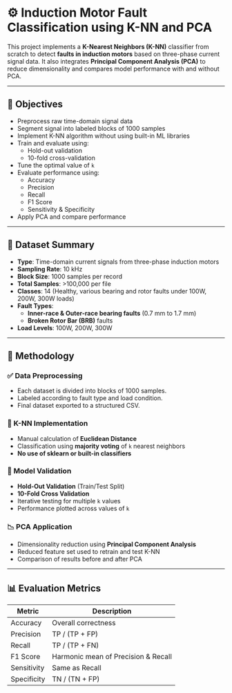# ⚙️ Induction Motor Fault Classification using K-NN and PCA

This project implements a **K-Nearest Neighbors (K-NN)** classifier from scratch to detect **faults in induction motors** based on three-phase current signal data. It also integrates **Principal Component Analysis (PCA)** to reduce dimensionality and compares model performance with and without PCA.

---

## 📌 Objectives

- Preprocess raw time-domain signal data
- Segment signal into labeled blocks of 1000 samples
- Implement K-NN algorithm without using built-in ML libraries
- Train and evaluate using:
  - Hold-out validation
  - 10-fold cross-validation
- Tune the optimal value of `k`
- Evaluate performance using:
  - Accuracy
  - Precision
  - Recall
  - F1 Score
  - Sensitivity & Specificity
- Apply PCA and compare performance

---

## 🧾 Dataset Summary

- **Type**: Time-domain current signals from three-phase induction motors
- **Sampling Rate**: 10 kHz
- **Block Size**: 1000 samples per record
- **Total Samples**: >100,000 per file
- **Classes**: 14 (Healthy, various bearing and rotor faults under 100W, 200W, 300W loads)
- **Fault Types**:
  - **Inner-race & Outer-race bearing faults** (0.7 mm to 1.7 mm)
  - **Broken Rotor Bar (BRB)** faults
- **Load Levels**: 100W, 200W, 300W

---

## 🧪 Methodology

### ✅ Data Preprocessing
- Each dataset is divided into blocks of 1000 samples.
- Labeled according to fault type and load condition.
- Final dataset exported to a structured CSV.

### 🧠 K-NN Implementation
- Manual calculation of **Euclidean Distance**
- Classification using **majority voting** of `k` nearest neighbors
- **No use of sklearn or built-in classifiers**

### 🔁 Model Validation
- **Hold-Out Validation** (Train/Test Split)
- **10-Fold Cross Validation**
- Iterative testing for multiple `k` values
- Performance plotted across values of `k`

### 📉 PCA Application
- Dimensionality reduction using **Principal Component Analysis**
- Reduced feature set used to retrain and test K-NN
- Comparison of results before and after PCA

---

## 📊 Evaluation Metrics

| Metric        | Description                             |
|---------------|-----------------------------------------|
| Accuracy      | Overall correctness                     |
| Precision     | TP / (TP + FP)                          |
| Recall        | TP / (TP + FN)                          |
| F1 Score      | Harmonic mean of Precision & Recall     |
| Sensitivity   | Same as Recall                          |
| Specificity   | TN / (TN + FP)                          |

